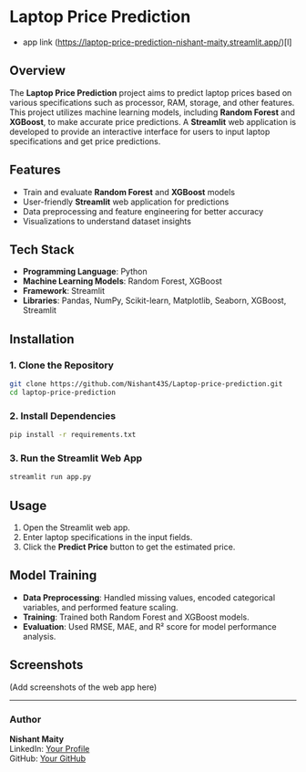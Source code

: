 # Laptop Price Prediction

- app link (https://laptop-price-prediction-nishant-maity.streamlit.app/)[l]

## Overview
The **Laptop Price Prediction** project aims to predict laptop prices based on various specifications such as processor, RAM, storage, and other features. This project utilizes machine learning models, including **Random Forest** and **XGBoost**, to make accurate price predictions. A **Streamlit** web application is developed to provide an interactive interface for users to input laptop specifications and get price predictions.

## Features
- Train and evaluate **Random Forest** and **XGBoost** models
- User-friendly **Streamlit** web application for predictions
- Data preprocessing and feature engineering for better accuracy
- Visualizations to understand dataset insights

## Tech Stack
- **Programming Language**: Python
- **Machine Learning Models**: Random Forest, XGBoost
- **Framework**: Streamlit
- **Libraries**: Pandas, NumPy, Scikit-learn, Matplotlib, Seaborn, XGBoost, Streamlit


## Installation
### 1. Clone the Repository
```bash
git clone https://github.com/Nishant43S/Laptop-price-prediction.git
cd laptop-price-prediction
```

### 2. Install Dependencies
```bash
pip install -r requirements.txt
```

### 3. Run the Streamlit Web App
```bash
streamlit run app.py
```

## Usage
1. Open the Streamlit web app.
2. Enter laptop specifications in the input fields.
3. Click the **Predict Price** button to get the estimated price.

## Model Training
- **Data Preprocessing**: Handled missing values, encoded categorical variables, and performed feature scaling.
- **Training**: Trained both Random Forest and XGBoost models.
- **Evaluation**: Used RMSE, MAE, and R² score for model performance analysis.



## Screenshots
(Add screenshots of the web app here)



---
### Author
**Nishant Maity**  
LinkedIn: [Your Profile](https://www.linkedin.com/in/nishant-maity/)  
GitHub: [Your GitHub](https://github.com/Nishant43S/)


